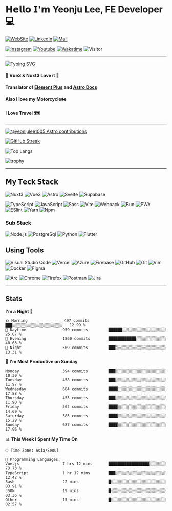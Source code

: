 # 𝗛𝗲𝗹𝗹𝗼 𝗜'𝗺 Yeonju Lee, FE Developer💻

[![WebSite](https://img.shields.io/website?color=%23181717&style=flat&up_message=Dewdew&url=https://www.dewdew.dev/)](https://www.dewdew.dev/)
[![LinkedIn](https://img.shields.io/badge/-dewdew-%230A66C2?style=flat&logo=linkedin)](https://www.linkedin.com/in/dewdew/)
[![Mail](https://img.shields.io/badge/-yeonju.lee1005@kakao.com-%23181717?style=flat&logo=Gmail&logoColor=white&link=mailto:yeonju.lee1005@kakao.com)](mailto:yeonju.lee1005@kakao.com)

[![Instagram](https://img.shields.io/badge/-Dewdew-%23181717?style=flat&logo=instagram&logoColor=white&link=https://instagram.com/dewdew_rider/)](https://instagram.com/dewdew_rider)
[![Youtube](https://img.shields.io/badge/-Dewdew-%23181717?style=flat&logo=youtube&logoColor=white&link=https://www.youtube.com/channel/UC8eXABzRI_UvC8TWNaN0yLw)](https://www.youtube.com/c/듀듀라이더)
[![Wakatime](https://wakatime.com/badge/user/016ddf07-e5a1-471c-8dd7-64e143cee8ac.svg)](https://wakatime.com/@016ddf07-e5a1-471c-8dd7-64e143cee8ac)
![Visitor](https://visitor-badge.laobi.icu/badge?page_id=yeonjulee1005?right_color=%23181717)

___

[![Typing SVG](https://readme-typing-svg.demolab.com?font=ubuntu&weight=500&duration=3000&pause=500&color=F7CF39&multiline=true&width=435&height=100&lines=FE+Developer+Dewdew%F0%9F%A4%A8;Always+thinking%F0%9F%A4%94;Always+growing%F0%9F%A4%93)](https://git.io/typing-svg)

#### 🖖 Vue3 & Nuxt3 Love it 🫶
#### Translator of [Element Plus](https://element-plus.org) and [Astro Docs](https://docs.astro.build/)
#### Also I love my Motorcycle🏍
#### I Love Travel 🗺️

___

[![@yeonjulee1005 Astro contributions](https://astro.badg.es/v2/contributor/yeonjulee1005.svg)](https://astro.badg.es/contributor/yeonjulee1005/)

[![GitHub Streak](http://github-readme-streak-stats.herokuapp.com?user=yeonjulee1005&theme=dark)](https://git.io/streak-stats)

![Top Langs](https://github-readme-stats-git-masterrstaa-rickstaa.vercel.app/api/top-langs/?username=yeonjulee1005&hide=html&exclude_repo=python_vim&hide_border=true&theme=vue)

[![trophy](https://github-profile-trophy.vercel.app/?username=yeonjulee1005&theme=darkhub&margin-w=10&margin-h=10&column=7)](https://github.com/yeonjulee1005/)

___

## 𝗠𝘆 𝗧𝗲𝗰𝗸 𝗦𝘁𝗮𝗰𝗸

![Nuxt3](https://img.shields.io/badge/-Nuxt3-%2300DC82?style=flat&logo=Nuxtdotjs&logoColor=ffffff)
![Vue3](https://img.shields.io/badge/-Vue3-%234FC08D?style=flat&logo=Vuedotjs&logoColor=ffffff)
![Astro](https://img.shields.io/badge/-Astro-%23BC52EE?style=flat&logo=astro&logoColor=ffffff)
![Svelte](https://img.shields.io/badge/-Svelte-FF3E00?style=flat&logo=Svelte&logoColor=ffffff)
![Supabase](https://img.shields.io/badge/-Supabase-%233FCF8E?style=flat&logo=supabase&logoColor=ffffff)

![TypeScript](https://img.shields.io/badge/-TypeScript-%233178C6?style=flat&logo=typescript&logoColor=ffffff)
![JavaScript](https://img.shields.io/badge/-JavaScript-%23F7DF1C?style=flat&logo=javascript&color=%23FFCE5A&logoColor=ffffff)
![Sass](https://img.shields.io/badge/-Sass-%23CC6699?style=flat&logo=sass&logoColor=ffffff)
![Vite](https://img.shields.io/badge/-Vite-%23646CFF?style=flat&logo=vite&logoColor=ffffff)
![Webpack](https://img.shields.io/badge/-Webpack-%238DD6F9?style=flat&logo=webpack&logoColor=ffffff)
![Bun](https://img.shields.io/badge/-Bun-%23000000?style=flat&logo=bun)
![PWA](https://img.shields.io/badge/-PWA-%23333333?style=flat&logo=PWA&logoColor=ffffff)
![ESlint](https://img.shields.io/badge/-ESLint-%234B32C3?style=flat&logo=eslint)
![Yarn](https://img.shields.io/badge/-Yarn-%232C8EBB?style=flat&logo=Yarn&logoColor=ffffff)
![Npm](https://img.shields.io/badge/-npm-%23FF6C37?style=flat&logo=npm)

### Sub Stack

![Node.js](https://img.shields.io/badge/-Node.js-%23339933?style=flat&logo=Nodedotjs&logoColor=ffffff)
![PostgreSql](https://img.shields.io/badge/-PostgreSQL-%234169E1?style=flat&logo=PostgreSQL&logoColor=ffffff)
![Python](https://img.shields.io/badge/-Python-%233776AB?style=flat&logo=Flutter&logoColor=ffffff)
![Flutter](https://img.shields.io/badge/-Flutter-%23007ACC?style=flat&logo=Flutter)

## Using Tools

![Visual Studio Code](https://img.shields.io/badge/-Visual_Studio_Code-%23007ACC?style=flat&logo=VisualStudioCode&logoColor=ffffff)
![Vercel](https://img.shields.io/badge/-vercel-%23000000?style=flat&logo=vercel&logoColor=ffffff)
![Azure](https://img.shields.io/badge/-Microsoft_Azure-%230078D7?style=flat&logo=microsoftazure&logoColor=ffffff)
![Firebase](https://img.shields.io/badge/-Firebase-%23FFCA28?style=flat&logo=firebase&logoColor=ffffff)
![GitHub](https://img.shields.io/badge/-GitHub-%23181717?style=flat&logo=github&logoColor=%23ffffff)
![Git](https://img.shields.io/badge/-Git-%23F05032?style=flat&logo=git&logoColor=%23ffffff)
![Vim](https://img.shields.io/badge/-Vim-%23019733?style=flat&logo=Vim&logoColor=ffffff)
![Docker](https://img.shields.io/badge/-Docker-%232496ED?style=flat&logo=docker&logoColor=ffffff)
![Figma](https://img.shields.io/badge/-Figma-%23F24E1E?style=flat&logo=Figma&logoColor=ffffff)

![Arc](https://img.shields.io/badge/-Arc-%23FCBFBD?style=flat&logo=arc&logoColor=ffffff)
![Chrome](https://img.shields.io/badge/-Chrome-%234285F4?style=flat&logo=googlechrome&logoColor=ffffff)
![Firefox](https://img.shields.io/badge/-Firefox-%23FF7139?style=flat&logo=Firefox&logoColor=ffffff)
![Postman](https://img.shields.io/badge/-Postman-%23CB3837?style=flat&logo=postman&logoColor=ffffff)
![Jira](https://img.shields.io/badge/-Jira-%230052CC?style=flat&logo=jira&logoColor=ffffff)

___

## Stats


<!--START_SECTION:waka-->
**I'm a Night 🦉** 

```text
🌞 Morning                497 commits         ███░░░░░░░░░░░░░░░░░░░░░░   12.99 % 
🌆 Daytime                959 commits         ██████░░░░░░░░░░░░░░░░░░░   25.07 % 
🌃 Evening                1860 commits        ████████████░░░░░░░░░░░░░   48.63 % 
🌙 Night                  509 commits         ███░░░░░░░░░░░░░░░░░░░░░░   13.31 % 
```
📅 **I'm Most Productive on Sunday** 

```text
Monday                   394 commits         ███░░░░░░░░░░░░░░░░░░░░░░   10.30 % 
Tuesday                  458 commits         ███░░░░░░░░░░░░░░░░░░░░░░   11.97 % 
Wednesday                684 commits         ████░░░░░░░░░░░░░░░░░░░░░   17.88 % 
Thursday                 455 commits         ███░░░░░░░░░░░░░░░░░░░░░░   11.90 % 
Friday                   562 commits         ████░░░░░░░░░░░░░░░░░░░░░   14.69 % 
Saturday                 585 commits         ████░░░░░░░░░░░░░░░░░░░░░   15.29 % 
Sunday                   687 commits         ████░░░░░░░░░░░░░░░░░░░░░   17.96 % 
```


📊 **This Week I Spent My Time On** 

```text
🕑︎ Time Zone: Asia/Seoul

💬 Programming Languages: 
Vue.js                   7 hrs 12 mins       ██████████████████░░░░░░░   73.73 % 
TypeScript               1 hr 12 mins        ███░░░░░░░░░░░░░░░░░░░░░░   12.42 % 
Bash                     22 mins             █░░░░░░░░░░░░░░░░░░░░░░░░   03.91 % 
JSON                     19 mins             █░░░░░░░░░░░░░░░░░░░░░░░░   03.36 % 
Other                    15 mins             █░░░░░░░░░░░░░░░░░░░░░░░░   02.57 % 
```


<!--END_SECTION:waka-->

<!-- ![Github Stats](https://github-readme-stats-git-masterrstaa-rickstaa.vercel.app/api?username=yeonjulee1005&&count_private=true&line_height=40&hide_border=true&show_icons=true&theme=vue) -->

<!-- 
## 𝗖𝘂𝗿𝗿𝗲𝗻𝘁𝗹𝘆 𝘄𝗼𝗿𝗸𝗶𝗻𝗴 𝗼𝗻
![GitHub Profile Summary Cards](http://github-profile-summary-cards.vercel.app/api/cards/profile-details?username=yeonjulee1005&theme=zenburn)
![Top Lang Repo](http://github-profile-summary-cards.vercel.app/api/cards/repos-per-language?username=yeonjulee1005&theme=zenburn)
![Top Lang Commit](http://github-profile-summary-cards.vercel.app/api/cards/most-commit-language?username=yeonjulee1005&theme=zenburn)
![Stats](http://github-profile-summary-cards.vercel.app/api/cards/stats?username=yeonjulee1005&theme=zenburn)
![Commits](http://github-profile-summary-cards.vercel.app/api/cards/productive-time?username=yeonjulee1005&theme=zenburn&utcOffset=8)

- [bookmark.style](https://bookmark.style) - 🪄 Turn any link into a stylish visual web bookmark, one-click to copy the beautiful web bookmark image.
- [tech-stack.tools](https://tech-stack.tools) - 🗡️ Discover our curated list of creative tools to supercharge your next project.
- [onetab.group](https://onetab.group) - 🔌 A Chrome extension in my sponsorware repos, like `one-tab`, but support restores `Tab Group` and more features. 
- `fancy-qrcode` - Fancy QRCode generator for Web. -->
